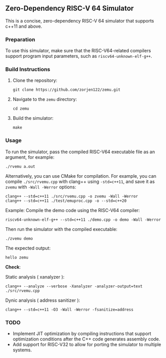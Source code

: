 ## Zero-Dependency RISC-V 64  Simulator

This is a concise, zero-dependency RISC-V 64 simulator that supports c++11 and above.

### Preparation

To use this simulator, make sure that the RISC-V64-related compilers support program input parameters, such as `riscv64-unknown-elf-g++`.

### Build Instructions

1. Clone the repository:

   ```
   git clone https://github.com/zorjen122/zemu.git
   ```

2. Navigate to the `zemu` directory:

   ```
   cd zemu
   ```

3. Build the simulator:

   ```
   make
   ```

### Usage

To run the simulator, pass the compiled RISC-V64 executable file as an argument, for example:

```
./rvemu a.out
```

Alternatively, you can use CMake for compilation. For example, you can compile `./src/rvemu.cpp` with clang++ using `-std=c++11`, and save it as `zvemu` with `-Wall -Werror` options:

```
clang++ --std=c++11 ./src/rvemu.cpp -o zvemu -Wall -Werror
clang++ --std=c++11 ./test/emuproc.cpp -o --std=c++20
```

Example: Compile the demo code using the RISC-V64 compiler:

```
riscv64-unknown-elf-g++ --std=c++11 ./demo.cpp -o demo -Wall -Werror
```

Then run the simulator with the compiled executable:

```
./zvemu demo
```

The expected output:

```
hello zemu
```

**Check**:

Static analysis  ( xanalyzer ):

```
clang++ --analyze --verbose -Xanalyzer -analyzer-output=text ./src/rvemu.cpp
```

Dynic analysis (  address sanitizer ):

```
clang++ --std=c++11 -O3 -Wall -Werror -fsanitize=address
```



### TODO

- Implement JIT optimization by compiling instructions that support optimization conditions after the C++ code generates assembly code.
- Add support for RISC-V32 to allow for porting the simulator to multiple systems.

